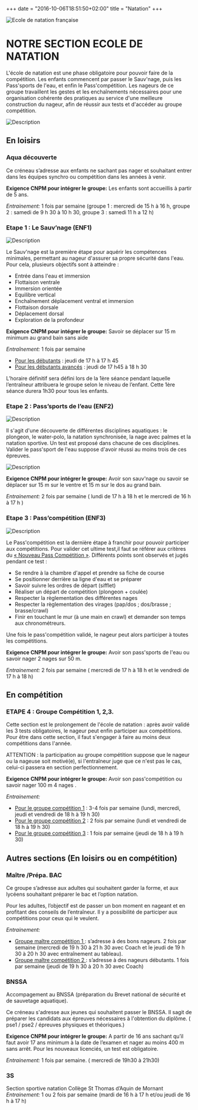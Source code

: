 +++
date = "2016-10-06T18:51:50+02:00"
title = "Natation"
+++

<img src="/img/logo_enf.jpg" class="img-responsive img-center" alt="Ecole de natation française">

# NOTRE SECTION ECOLE DE NATATION

L'école de natation est une phase obligatoire pour pouvoir faire de la
compétition. Les enfants commencent par passer le Sauv'nage, puis les
Pass'sports de l'eau, et enfin le Pass'compétition.
Les nageurs de ce groupe travaillent les gestes et les enchaînements nécessaires
pour une organisation cohérente des pratiques au service d'une meilleure
construction du nageur, afin de réussir aux tests et d'accéder au groupe
compétition.

<img src="/img/desc_enf.jpg" class="img-responsive img-center" alt="Description">

## En loisirs
### Aqua découverte
Ce créneau s’adresse aux enfants ne sachant pas nager et souhaitant entrer dans les équipes synchro ou compétition dans les années à venir.

**Exigence CNPM pour intégrer le groupe:**
Les enfants sont accueillis à partir de 5 ans.

*Entrainement:* 1 fois par semaine (groupe 1 : mercredi de 15 h à 16 h,
groupe 2 : samedi de 9 h 30 à 10 h 30, groupe 3 : samedi 11 h a 12 h)

### Etape 1 : Le Sauv’nage (ENF1)

<img src="/img/sauvnage.jpg" class="img-responsive img-center" alt="Description">

Le Sauv'nage est la première étape pour aquérir les compétences minimales,
permettant au nageur d'assurer sa propre sécurité dans l'eau. Pour cela,
plusieurs objectifs sont à atteindre :

* Entrée dans l'eau et immersion
* Flottaison ventrale
* Immersion orientée
* Equilibre vertical
* Enchaînement déplacement ventral et immersion
* Flottaison dorsale
* Déplacement dorsal
* Exploration de la profondeur

**Exigence CNPM pour intégrer le groupe:**
Savoir se déplacer sur 15 m minimum au grand bain sans aide

*Entraînement:* 1 fois par semaine

* <u>Pour les débutants</u> : jeudi de 17 h à 17 h 45
* <u>Pour les débutants avancés</u> : jeudi de 17 h45 à 18 h 30

L’horaire définitif sera défini lors de la 1ère séance pendant laquelle
l’entraîneur attribuera le groupe selon le niveau de l’enfant.
Cette 1ère séance durera 1h30 pour tous les enfants.

### Etape 2 : Pass’sports de l’eau (ENF2)

<img src="/img/passeport.jpg" class="img-responsive img-center" alt="Description">

Il s'agit d'une découverte de différentes disciplines aquatiques :
le plongeon, le water-polo, la natation synchronisée, la nage avec palmes et
la natation sportive. Un test est proposé dans chacune de ces disciplines.
Valider le pass'sport de l'eau suppose d'avoir réussi au moins trois de ces 
épreuves.

<img src="/img/passeport2.jpg" class="img-responsive img-center" alt="Description">

**Exigence CNPM pour intégrer le groupe:** Avoir son sauv'nage ou savoir se
déplacer sur 15 m sur le ventre et 15 m sur le dos au grand bain.

*Entrainement:* 2 fois par semaine ( lundi de 17 h à 18 h et le mercredi de 16 h à 17 h )

### Etape 3 : Pass’compétition (ENF3)

<img src="/img/passcompet.jpg" class="img-responsive img-center" alt="Description">

Le Pass'compétition est la dernière étape à franchir pour pouvoir participer aux
compétitions. Pour valider cet ultime test,il faut se référer aux critères du [« Nouveau Pass Compétition »](/pdf/nouveau_pass_competition_2020.pdf). Différents points sont observés et jugés pendant ce test :

* Se rendre à la chambre d'appel et prendre sa fiche de course
* Se positionner derrière sa ligne d'eau et se préparer
* Savoir suivre les ordres de départ (sifflet)
* Réaliser un départ de compétition (plongeon + coulée)
* Respecter la règlementation des différentes nages
* Respecter la règlementation des virages (pap/dos ; dos/brasse ; brasse/crawl)
* Finir en touchant le mur (à une main en crawl) et demander son temps aux
chronométreurs.

Une fois le pass'compétition validé, le nageur peut alors participer à toutes
les compétitions.

**Exigence CNPM pour intégrer le groupe:**
Avoir son pass'sports de l'eau ou savoir nager 2 nages sur 50 m.

*Entrainement:* 2 fois par semaine ( mercredi de 17 h à 18 h et le vendredi de
17 h à 18 h)
## En compétition
### ETAPE 4 : Groupe Compétition 1, 2,3.

Cette section est le prolongement de l'école de natation : après avoir validé
les 3 tests obligatoires, le nageur peut enfin participer aux compétitions.
Pour être dans cette section, il faut s'engager à faire au moins deux
compétitions dans l'année.

ATTENTION : la participation au groupe compétition suppose que le nageur ou la
nageuse soit motivé(e), si l'entraîneur juge que ce n'est pas le cas, celui-ci
passera en section perfectionnement.

**Exigence CNPM pour intégrer le groupe:**
Avoir son pass'compétition ou savoir nager 100 m 4 nages .

*Entrainement:*

* <u>Pour le groupe compétition 1</u> : 3-4 fois par semaine (lundi, mercredi,
jeudi et vendredi de 18 h à 19 h 30)
* <u>Pour le groupe compétition 2</u> : 2 fois par semaine (lundi et vendredi de 18
h à 19 h 30)
* <u>Pour le groupe compétition 3</u> : 1 fois par semaine (jeudi de 18 h à 19 h 30)

## Autres sections (En loisirs ou en compétition)
### Maître /Prépa. BAC
Ce groupe s’adresse aux adultes qui souhaitent garder la forme, et aux lycéens
souhaitant préparer le bac et l’option natation.

Pour les adultes, l’objectif est de passer un bon moment en nageant et en 
profitant des conseils de l’entraîneur. Il y a possibilité de participer aux
compétitions pour ceux qui le veulent.

*Entrainement:*

* <u>Groupe maître compétition 1 </u>: s’adresse à des bons nageurs. 2 fois par
semaine (mercredi de 19 h 30 à 21 h 30 avec Coach et le jeudi de 19 h 30 à 20 h 30
avec entraînement au tableau).
* <u>Groupe maître compétition 2 </u>: s’adresse à des nageurs débutants.
1 fois par semaine (jeudi de 19 h 30 à 20 h 30 avec Coach)

### BNSSA
Accompagement au BNSSA (préparation du Brevet national de sécurité et de
sauvetage aquatique).

Ce créneau s'adresse aux jeunes qui souhaitent passer le BNSSA.
Il sagit de préparer les candidats aux épreuves nécessaires à l'obtention du
diplôme. ( pse1 / pse2 / épreuves physiques et théoriques.)

**Exigence CNPM pour intégrer le groupe:**
A partir de 16 ans sachant qu’il faut avoir 17 ans minimum à la date de l’examen
et nager au moins 400 m sans arrêt. Pour les nouveaux licenciés, un test est
obligatoire.

*Entrainement:* 1 fois par semaine. ( mercredi de 19h30 à 21h30)

### 3S
Section sportive natation Collège St Thomas d’Aquin de Mornant
*Entrainement:* 1 ou 2 fois par semaine (mardi de 16 h à 17 h et/ou jeudi de
16 h à 17 h)
